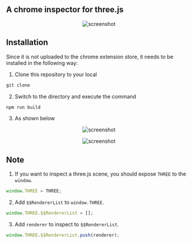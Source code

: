 ## A chrome inspector for three.js

<p align="center"><img src="https://s.momocdn.com/w/u/others/2019/01/15/1547552791926-three-devtool-screen-shot.png" alt="screenshot"></p>

## Installation

Since it is not uploaded to the chrome extension store, it needs to be installed in the following way:

1. Clone this repository to your local 

```javascript
git clone
```

2. Switch to the directory and execute the command

```javascript
npm run build
```

3. As shown below

<p align="center"><img src="https://s.momocdn.com/w/u/others/2019/01/15/1547553288258-three-devtool-install-1.png" alt="screenshot"></p>

<p align="center"><img src="
https://s.momocdn.com/w/u/others/2019/01/15/1547553896475-three-devtool-install-2.png" alt="screenshot"></p>

## Note

1. If you want to inspect a three.js scene, you should expose <code>THREE</code> to the <code>window</code>.

```javascript
window.THREE = THREE;
```

2. Add <code>$$RendererList</code> to <code>window.THREE</code>.

```javascript
window.THREE.$$RendererList = [];
```

3. Add <code>renderer</code> to inspect to <code>$$RendererList</code>.

```javascript
window.THREE.$$RendererList.push(renderer);
```
